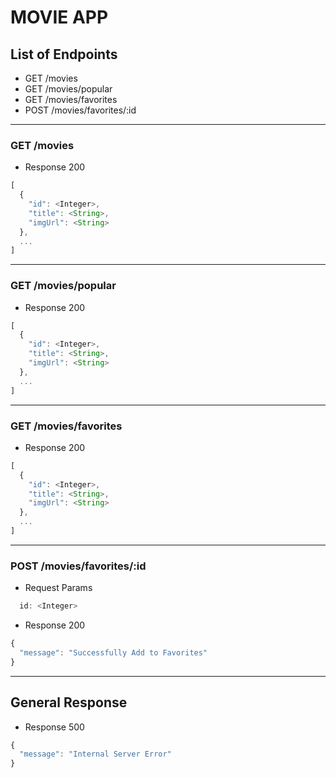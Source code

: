 # MOVIE APP

## List of Endpoints

- GET /movies
- GET /movies/popular
- GET /movies/favorites
- POST /movies/favorites/:id

---

### GET /movies

- Response 200

```ts
[
  {
    "id": <Integer>,
    "title": <String>,
    "imgUrl": <String>
  },
  ...
]
```

---

### GET /movies/popular

- Response 200

```ts
[
  {
    "id": <Integer>,
    "title": <String>,
    "imgUrl": <String>
  },
  ...
]
```

---

### GET /movies/favorites

- Response 200

```ts
[
  {
    "id": <Integer>,
    "title": <String>,
    "imgUrl": <String>
  },
  ...
]
```

---

### POST /movies/favorites/:id

- Request Params

```ts
  id: <Integer>
```

- Response 200

```ts
{
  "message": "Successfully Add to Favorites"
}
```

---

## General Response

- Response 500

```ts
{
  "message": "Internal Server Error"
}
```
